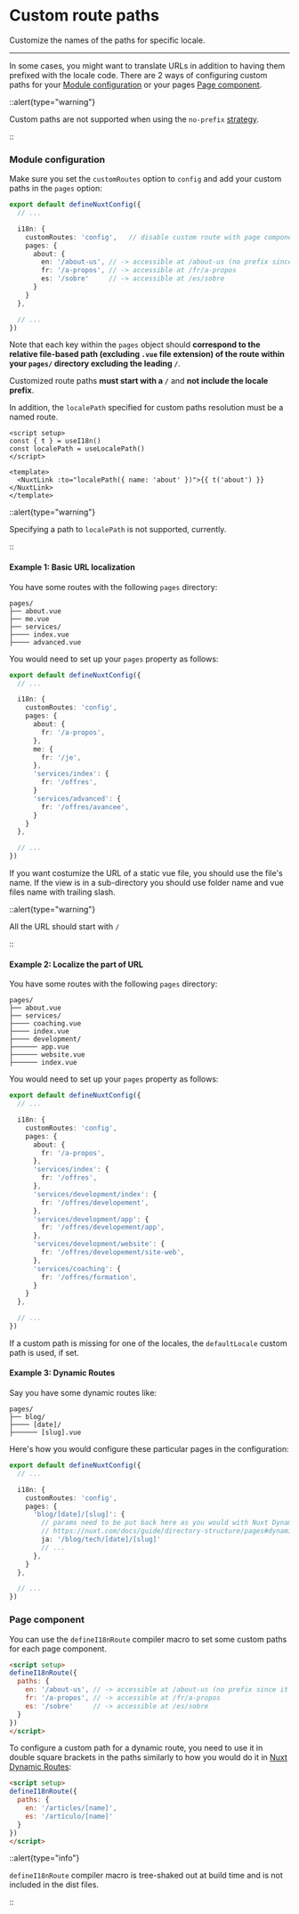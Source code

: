 # Custom route paths

Customize the names of the paths for specific locale.

---

In some cases, you might want to translate URLs in addition to having them prefixed with the locale code. There are 2 ways of configuring custom paths for your [Module configuration](#nodule-configuration) or your pages [Page component](#page-component).

::alert{type="warning"}

Custom paths are not supported when using the `no-prefix` [strategy](/guide/routing-strategies).

::

### Module configuration

Make sure you set the `customRoutes` option to `config` and add your custom paths in the `pages` option:

```ts {}[nuxt.config.ts]
export default defineNuxtConfig({
  // ...

  i18n: {
    customRoutes: 'config',   // disable custom route with page components
    pages: {
      about: {
        en: '/about-us', // -> accessible at /about-us (no prefix since it's the default locale)
        fr: '/a-propos', // -> accessible at /fr/a-propos
        es: '/sobre'     // -> accessible at /es/sobre
      }
    }
  },

  // ...
})
```

Note that each key within the `pages` object should **correspond to the relative file-based path (excluding `.vue` file extension) of the route within your `pages/` directory excluding the leading `/`**.

Customized route paths **must start with a `/`** and **not include the locale prefix**.


In addition, the `localePath` specified for custom paths resolution must be a named route.

```vue
<script setup>
const { t } = useI18n()
const localePath = useLocalePath()
</script>

<template>
  <NuxtLink :to="localePath({ name: 'about' })">{{ t('about') }}</NuxtLink>
</template>
```

::alert{type="warning"}

Specifying a path to `localePath` is not supported, currently.

::

#### Example 1: Basic URL localization

You have some routes with the following `pages` directory:

```asciidoc
pages/
├── about.vue
├── me.vue
├── services/
├──── index.vue
├──── advanced.vue
```
You would need to set up your `pages` property as follows:

```ts {}[nuxt.config.ts]
export default defineNuxtConfig({
  // ...

  i18n: {
    customRoutes: 'config',
    pages: {
      about: {
        fr: '/a-propos',
      },
      me: {
        fr: '/je',
      },
      'services/index': {
        fr: '/offres',
      }
      'services/advanced': {
        fr: '/offres/avancee',
      }
    }
  },

  // ...
})
```

If you want costumize the URL of a static vue file, you should use the file's name.
If the view is in a sub-directory you should use folder name and vue files name with trailing slash.

::alert{type="warning"}

All the URL should start with `/`

::

#### Example 2: Localize the part of URL

You have some routes with the following `pages` directory:

```asciidoc
pages/
├── about.vue
├── services/
├──── coaching.vue
├──── index.vue
├──── development/
├────── app.vue
├────── website.vue
├────── index.vue
```

You would need to set up your `pages` property as follows:

```ts {}[nuxt.config.ts]
export default defineNuxtConfig({
  // ...

  i18n: {
    customRoutes: 'config',
    pages: {
      about: {
        fr: '/a-propos',
      },
      'services/index': {
        fr: '/offres',
      },
      'services/development/index': {
        fr: '/offres/developement',
      },
      'services/development/app': {
        fr: '/offres/developement/app',
      },
      'services/development/website': {
        fr: '/offres/developement/site-web',
      },
      'services/coaching': {
        fr: '/offres/formation',
      }
    }
  },

  // ...
})
```

If a custom path is missing for one of the locales, the `defaultLocale` custom path is used, if set.

#### Example 3: Dynamic Routes

Say you have some dynamic routes like:

```asciidoc
pages/
├── blog/
├──── [date]/
├────── [slug].vue
```

Here's how you would configure these particular pages in the configuration:

```ts {}[nuxt.config.ts]
export default defineNuxtConfig({
  // ...

  i18n: {
    customRoutes: 'config',
    pages: {
      'blog/[date]/[slug]': {
        // params need to be put back here as you would with Nuxt Dynamic Routes
        // https://nuxt.com/docs/guide/directory-structure/pages#dynamic-routes
        ja: '/blog/tech/[date]/[slug]'
        // ...
      },
    }
  },

  // ...
})
```

### Page component

You can use the `defineI18nRoute` compiler macro to set some custom paths for each page component.

```html {}[pages/about.vue]
<script setup>
defineI18nRoute({
  paths: {
    en: '/about-us', // -> accessible at /about-us (no prefix since it's the default locale)
    fr: '/a-propos', // -> accessible at /fr/a-propos
    es: '/sobre'     // -> accessible at /es/sobre
  }
})
</script>
```

To configure a custom path for a dynamic route, you need to use it in double square brackets in the paths similarly to how you would do it in [Nuxt Dynamic Routes](https://nuxt.com/docs/guide/directory-structure/pages#dynamic-routes):

```html {}[pages/articles/[name\\].vue]
<script setup>
defineI18nRoute({
  paths: {
    en: '/articles/[name]',
    es: '/artículo/[name]'
  }
})
</script>
```

::alert{type="info"}

`defineI18nRoute` compiler macro is tree-shaked out at build time and is not included in the dist files.

::
